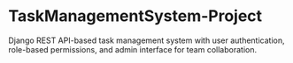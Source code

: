# TaskManagementSystem-Project
 Django REST API-based task management system with user authentication, role-based permissions, and admin interface for team collaboration.
